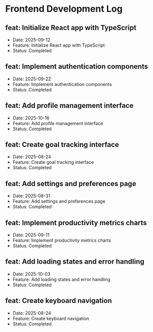 # Frontend Development Log


## feat: Initialize React app with TypeScript
- Date: 2025-09-12
- Feature: Initialize React app with TypeScript
- Status: Completed

## feat: Implement authentication components
- Date: 2025-09-22
- Feature: Implement authentication components
- Status: Completed

## feat: Add profile management interface
- Date: 2025-10-16
- Feature: Add profile management interface
- Status: Completed

## feat: Create goal tracking interface
- Date: 2025-08-24
- Feature: Create goal tracking interface
- Status: Completed

## feat: Add settings and preferences page
- Date: 2025-08-31
- Feature: Add settings and preferences page
- Status: Completed

## feat: Implement productivity metrics charts
- Date: 2025-09-11
- Feature: Implement productivity metrics charts
- Status: Completed

## feat: Add loading states and error handling
- Date: 2025-10-03
- Feature: Add loading states and error handling
- Status: Completed

## feat: Create keyboard navigation
- Date: 2025-08-24
- Feature: Create keyboard navigation
- Status: Completed
